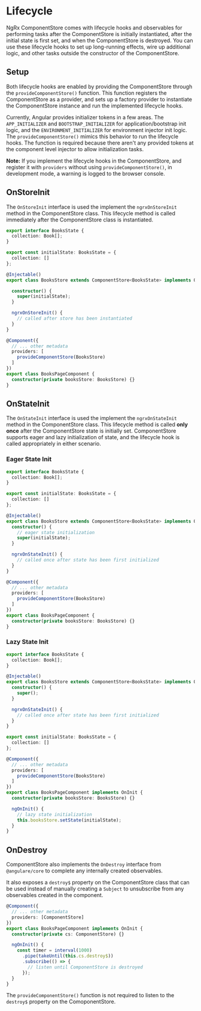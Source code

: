 # Lifecycle

NgRx ComponentStore comes with lifecycle hooks and observables for performing tasks after the ComponentStore is initially instantiated, after the initial state is first set, and when the ComponentStore is destroyed. You can use these lifecycle hooks to set up long-running effects, wire up additional logic, and other tasks outside the constructor of the ComponentStore.

## Setup

Both lifecycle hooks are enabled by providing the ComponentStore through the `provideComponentStore()` function. This function registers the ComponentStore as a provider, and sets up a factory provider to instantiate the ComponentStore instance and run the implemented lifecycle hooks.

Currently, Angular provides initializer tokens in a few areas. The `APP_INITIALIZER` and `BOOTSTRAP_INITIALIZER` for application/bootstrap init logic, and the `ENVIRONMENT_INITIALIZER` for environment injector init logic. The `provideComponentStore()` mimics this behavior to run the lifecycle hooks. The function is required because there aren't any provided tokens at the component level injector to allow initialization tasks.

<div class="alert is-important">

**Note:** If you implement the lifecycle hooks in the ComponentStore, and register it with `providers` without using `provideComponentStore()`, in development mode, a warning is logged to the browser console.

</div>

## OnStoreInit

The `OnStoreInit` interface is used the implement the `ngrxOnStoreInit` method in the ComponentStore class. This lifecycle method is called immediately after the ComponentStore class is instantiated.

```ts
export interface BooksState {
  collection: Book[];
}

export const initialState: BooksState = {
  collection: []
};

@Injectable()
export class BooksStore extends ComponentStore<BooksState> implements OnStoreInit {

  constructor() {
    super(initialState);
  }

  ngrxOnStoreInit() {
    // called after store has been instantiated
  }
}

@Component({
  // ... other metadata
  providers: [
    provideComponentStore(BooksStore)
  ]
})
export class BooksPageComponent {
  constructor(private booksStore: BooksStore) {}
}
```

## OnStateInit

The `OnStateInit` interface is used the implement the `ngrxOnStateInit` method in the ComponentStore class. This lifecycle method is called **only once** after the ComponentStore state is initially set. ComponentStore supports eager and lazy initialization of state, and the lifecycle hook is called appropriately in either scenario.

### Eager State Init

```ts
export interface BooksState {
  collection: Book[];
}

export const initialState: BooksState = {
  collection: []
};

@Injectable()
export class BooksStore extends ComponentStore<BooksState> implements OnStateInit {
  constructor() {
    // eager state initialization
    super(initialState);
  }

  ngrxOnStateInit() {
    // called once after state has been first initialized
  }
}

@Component({
  // ... other metadata
  providers: [
    provideComponentStore(BooksStore)
  ]
})
export class BooksPageComponent {
  constructor(private booksStore: BooksStore) {}
}
```

### Lazy State Init

```ts
export interface BooksState {
  collection: Book[];
}

@Injectable()
export class BooksStore extends ComponentStore<BooksState> implements OnStateInit {
  constructor() {
    super();
  }

  ngrxOnStateInit() {
    // called once after state has been first initialized
  }
}

export const initialState: BooksState = {
  collection: []
};

@Component({
  // ... other metadata
  providers: [
    provideComponentStore(BooksStore)
  ]
})
export class BooksPageComponent implements OnInit {
  constructor(private booksStore: BooksStore) {}

  ngOnInit() {
    // lazy state initialization
    this.booksStore.setState(initialState);
  }
}
```

## OnDestroy

ComponentStore also implements the `OnDestroy` interface from `@angulare/core` to complete any internally created observables.

It also exposes a `destroy$` property on the ComponentStore class that can be used instead of manually creating a `Subject` to unsubscribe from any observables created in the component.

```ts
@Component({
  // ... other metadata
  providers: [ComponentStore]
})
export class BooksPageComponent implements OnInit {
  constructor(private cs: ComponentStore) {}

  ngOnInit() {
    const timer = interval(1000)
      .pipe(takeUntil(this.cs.destroy$))
      .subscribe(() => {
        // listen until ComponentStore is destroyed
      });
  }
}
```

The `provideComponentStore()` function is not required to listen to the `destroy$` property on the ComoponentStore.
